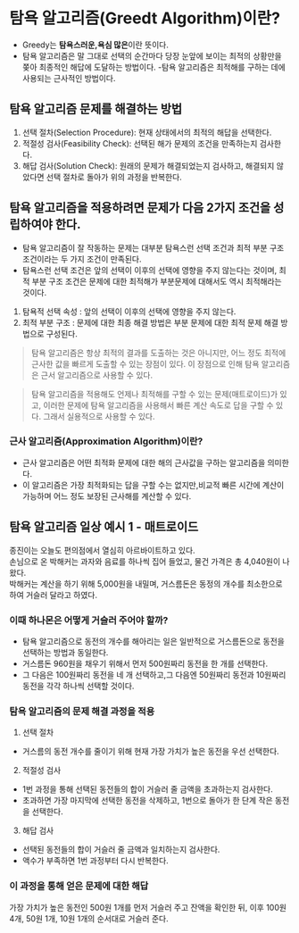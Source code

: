 # 탐욕 알고리즘(Greedt Algorithm)이란?

- Greedy는 **탐욕스러운,욕심 많은**이란 뜻이다.
- 탐욕 알고리즘은 말 그대로 선택의 순간마다 당장 눈앞에 보이는 최적의 상황만을 쫒아 최종적인 해답에 도달하는 방법이다.
-탐욕 알고리즘은 최적해를 구하는 데에 사용되는 근사적인 방법이다.

## 탐욕 알고리즘 문제를 해결하는 방법
  
1. 선택 절차(Selection Procedure): 현재 상태에서의 최적의 해답을 선택한다.
2. 적절성 검사(Feasibility Check): 선택된 해가 문제의 조건을 만족하는지 검사한다.
3. 해답 검사(Solution Check): 원래의 문제가 해결되었는지 검사하고, 해결되지 않았다면 선택 절차로 돌아가 위의 과정을 반복한다.

## 탐욕 알고리즘을 적용하려면 문제가 다음 2가지 조건을 성립하여야 한다.
- 탐욕 알고리즘이 잘 작동하는 문제는 대부분 탐욕스런 선택 조건과 최적 부분 구조 조건이라는 두 가지 조건이 만족된다.
- 탐욕스런 선택 조건은 앞의 선택이 이후의 선택에 영향을 주지 않는다는 것이며, 최적 부분 구조 조건은 문제에 대한 최적해가 부분문제에 대해서도 역시 최적해라는 것이다.
1. 탐욕적 선택 속성 : 앞의 선택이 이후의 선택에 영향을 주지 않는다.
2. 최적 부분 구조 : 문제에 대한 최종 해결 방법은 부분 문제에 대한 최적 문제 해결 방법으로 구성된다.

> 탐욕 알고리즘은 항상 최적의 결과를 도출하는 것은 아니지만, 어느 정도 최적에 근사한 값을 빠르게 도출할 수 있는 장점이 있다. 이 장점으로 인해 탐욕 알고리즘은 근서 알고리즘으로 사용할 수 있다.

> 탐욕 알고리즘을 적용해도 언제나 최적해를 구할 수 있는 문제(매트로이드)가 있고, 이러한 문제에 탐욕 알고리즘을 사용해서 빠른 계산 속도로 답을 구할 수 있다. 그래서 실용적으로 사용할 수 있다.

### 근사 알고리즘(Approximation Algorithm)이란?
- 근사 알고리즘은 어떤 최적화 문제에 대한 해의 근사값을 구하는 알고리즘을 의미한다.
- 이 알고리즘은 가장 최적화되는 답을 구할 수는 없지만,비교적 빠른 시간에 계산이 가능하며 어느 정도 보장된 근사해를 계산할 수 있다.

## 탐욕 알고리즘 일상 예시 1 - 매트로이드
종진이는 오늘도 편의점에서 열심히 아르바이트하고 있다.  
손님으로 온 박해커는 과자와 음료를 하나씩 집어 들었고, 물건 가격은 총 4,040원이 나왔다.  
박해커는 계산을 하기 위해 5,000원을 내밀며, 거스름돈은 동정의 개수를 최소한으로 하여 거슬러 달라고 하였다.

### 이때 하나몬은 어떻게 거슬러 주어야 할까?
- 탐욕 알고리즘으로 동전의 개수를 해아리는 일은 일반적으로 거스름돈으로 동전을 선택하는 방법과 동일한다.
- 거스름돈 960원을 채우기 위해서 먼저 500원짜리 동전을 한 개를 선택한다.
- 그 다음은 100원짜리 동전을 네 개 선택하고,그 다음엔 50원짜리 동전과 10원짜리 동전을 각각 하나씩 선택할 것이다.

### 탐욕 알고리즘의 문제 해결 과정을 적용
1. 선택 절차
- 거스름의 동전 개수를 줄이기 위해 현재 가장 가치가 높은 동전을 우선 선택한다.

2. 적절성 검사
- 1번 과정을 통해 선택된 동전들의 합이 거슬러 줄 금액을 초과하는지 검사한다.
- 초과하면 가장 마지막에 선택한 동전을 삭제하고, 1번으로 돌아가 한 단계 작은 동전을 선택한다.

3. 해답 검사
- 선택된 동전들의 합이 거슬러 줄 금액과 일치하는지 검사한다.
- 액수가 부족하면 1번 과정부터 다시 반복한다.

### 이 과정을 통해 얻은 문제에 대한 해답
가장 가치가 높은 동전인 500원 1개를 먼저 거슬러 주고 잔액을 확인한 뒤, 이후 100원 4개, 50원 1개, 10원 1개의 순서대로 거슬러 준다.